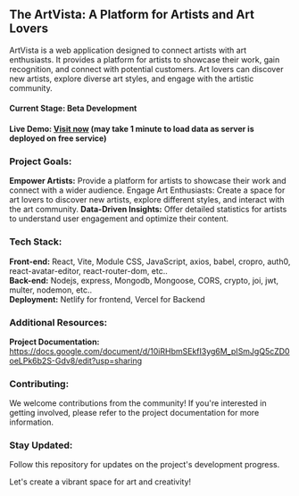 ## The ArtVista: A Platform for Artists and Art Lovers
ArtVista is a web application designed to connect artists with art enthusiasts. It provides a platform for artists to showcase their work, gain recognition, and connect with potential customers. Art lovers can discover new artists, explore diverse art styles, and engage with the artistic community.

#### Current Stage: Beta Development

#### Live Demo: [Visit now](https://artvistasq47.netlify.app) (may take 1 minute to load data as server is deployed on free service)

### Project Goals:

**Empower Artists:** Provide a platform for artists to showcase their work and connect with a wider audience.
Engage Art Enthusiasts: Create a space for art lovers to discover new artists, explore different styles, and interact with the art community.
**Data-Driven Insights:** Offer detailed statistics for artists to understand user engagement and optimize their content.

### Tech Stack:
**Front-end:** React, Vite, Module CSS, JavaScript, axios, babel, cropro, auth0, react-avatar-editor, react-router-dom, etc..  
**Back-end:** Nodejs, express, Mongodb, Mongoose, CORS, crypto, joi, jwt, multer, nodemon, etc..  
**Deployment:** Netlify for frontend, Vercel for Backend

### Additional Resources:

**Project Documentation:** https://docs.google.com/document/d/10iRHbmSEkfI3yg6M_pISmJgQ5cZD0oeLPk6b2S-Gdv8/edit?usp=sharing

### Contributing:

We welcome contributions from the community! If you're interested in getting involved, please refer to the project documentation for more information.

### Stay Updated:

Follow this repository for updates on the project's development progress.

Let's create a vibrant space for art and creativity!